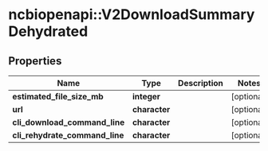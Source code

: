 # ncbiopenapi::V2DownloadSummaryDehydrated


## Properties
Name | Type | Description | Notes
------------ | ------------- | ------------- | -------------
**estimated_file_size_mb** | **integer** |  | [optional] 
**url** | **character** |  | [optional] 
**cli_download_command_line** | **character** |  | [optional] 
**cli_rehydrate_command_line** | **character** |  | [optional] 


